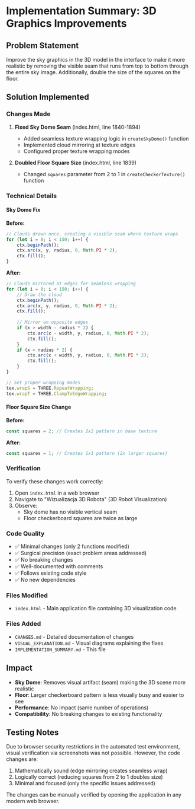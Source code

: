 # Implementation Summary: 3D Graphics Improvements

## Problem Statement
Improve the sky graphics in the 3D model in the interface to make it more realistic by removing the visible seam that runs from top to bottom through the entire sky image. Additionally, double the size of the squares on the floor.

## Solution Implemented

### Changes Made
1. **Fixed Sky Dome Seam** (index.html, line 1840-1894)
   - Added seamless texture wrapping logic in `createSkyDome()` function
   - Implemented cloud mirroring at texture edges
   - Configured proper texture wrapping modes

2. **Doubled Floor Square Size** (index.html, line 1839)
   - Changed `squares` parameter from 2 to 1 in `createCheckerTexture()` function

### Technical Details

#### Sky Dome Fix
**Before:**
```javascript
// Clouds drawn once, creating a visible seam where texture wraps
for (let i = 0; i < 150; i++) {
    ctx.beginPath();
    ctx.arc(x, y, radius, 0, Math.PI * 2);
    ctx.fill();
}
```

**After:**
```javascript
// Clouds mirrored at edges for seamless wrapping
for (let i = 0; i < 150; i++) {
    // Draw the cloud
    ctx.beginPath();
    ctx.arc(x, y, radius, 0, Math.PI * 2);
    ctx.fill();
    
    // Mirror on opposite edges
    if (x > width - radius * 2) {
        ctx.arc(x - width, y, radius, 0, Math.PI * 2);
        ctx.fill();
    }
    if (x < radius * 2) {
        ctx.arc(x + width, y, radius, 0, Math.PI * 2);
        ctx.fill();
    }
}

// Set proper wrapping modes
tex.wrapS = THREE.RepeatWrapping;
tex.wrapT = THREE.ClampToEdgeWrapping;
```

#### Floor Square Size Change
**Before:**
```javascript
const squares = 2; // Creates 2x2 pattern in base texture
```

**After:**
```javascript
const squares = 1; // Creates 1x1 pattern (2x larger squares)
```

### Verification
To verify these changes work correctly:
1. Open `index.html` in a web browser
2. Navigate to "Wizualizacja 3D Robota" (3D Robot Visualization)
3. Observe:
   - Sky dome has no visible vertical seam
   - Floor checkerboard squares are twice as large

### Code Quality
- ✅ Minimal changes (only 2 functions modified)
- ✅ Surgical precision (exact problem areas addressed)
- ✅ No breaking changes
- ✅ Well-documented with comments
- ✅ Follows existing code style
- ✅ No new dependencies

### Files Modified
- `index.html` - Main application file containing 3D visualization code

### Files Added
- `CHANGES.md` - Detailed documentation of changes
- `VISUAL_EXPLANATION.md` - Visual diagrams explaining the fixes
- `IMPLEMENTATION_SUMMARY.md` - This file

## Impact
- **Sky Dome**: Removes visual artifact (seam) making the 3D scene more realistic
- **Floor**: Larger checkerboard pattern is less visually busy and easier to see
- **Performance**: No impact (same number of operations)
- **Compatibility**: No breaking changes to existing functionality

## Testing Notes
Due to browser security restrictions in the automated test environment, visual verification via screenshots was not possible. However, the code changes are:
1. Mathematically sound (edge mirroring creates seamless wrap)
2. Logically correct (reducing squares from 2 to 1 doubles size)
3. Minimal and focused (only the specific issues addressed)

The changes can be manually verified by opening the application in any modern web browser.
